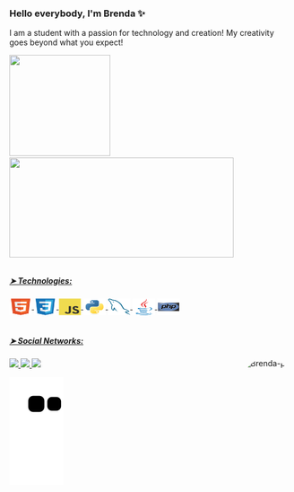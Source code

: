 ### Hello everybody, I'm Brenda ✨
I am a student with a passion for technology and creation! My creativity goes beyond what you expect!

<div>
  <a href="https://github.com/BSantiago07">
  <img height="180em" width="180em" src="https://github-readme-stats.vercel.app/api?username=BSantiago07&show_icons=true&theme=radical&include_all_commits=true&count_private=true"/>
  <img height="178em" width="400em" src="https://github-readme-stats.vercel.app/api/top-langs/?username=BSantiago07&layout=compact&langs_count=16&theme=radical"/>
</div>
  
  ##
  
<div style="display: inline_block">
  <h5>➤ Technologies: </h5>
  <img align="center" alt="Brenda-HTML" height="30" width="40" src="https://raw.githubusercontent.com/devicons/devicon/master/icons/html5/html5-original.svg">
  <img align="center" alt="Brenda-CSS" height="30" width="40" src="https://raw.githubusercontent.com/devicons/devicon/master/icons/css3/css3-original.svg">
  <img align="center" alt="Brenda-JS" height="30" width="40" src="https://raw.githubusercontent.com/devicons/devicon/master/icons/javascript/javascript-original.svg">
  <img align="center" alt="Brenda-JS" height="30" width="40" src="https://raw.githubusercontent.com/devicons/devicon/master/icons/python/python-original.svg">
  <img align="center" alt="Brenda-JS" height="30" width="40" src="https://raw.githubusercontent.com/devicons/devicon/master/icons/mysql/mysql-original.svg">
  <img align="center" alt="Brenda-JS" height="30" width="40" src="https://raw.githubusercontent.com/devicons/devicon/master/icons/java/java-original.svg">
  <img align="center" alt="Brenda-JS" height="30" width="40" src="https://raw.githubusercontent.com/devicons/devicon/master/icons/php/php-original.svg">
</div>

<br>

<div>
  <h5>➤ Social Networks: </h5>
  <a href="mailto:brendamirelle@gmail.com"> <img src="https://img.shields.io/badge/-gmail-%23333?style=for-the-badge&logo=gmail&logoColor=white" target="_blank"> </a>
  <a href="https://www.linkedin.com/in/brenda-santiago-90a263203/" target="_blank"><img src="https://img.shields.io/badge/LinkedIn-0077B5?style=for-the-badge&logo=linkedin&logoColor=white" target="_blank"> </a>
  <a href="https://www.instagram.com/bsantiago.css/" target="_blank"><img src="https://img.shields.io/badge/Instagram-E4405F?style=for-the-badge&logo=instagram&logoColor=white" target="_blank"> </a>
    <img align="right" alt="Brenda-pic" height="280" style="border-radius:50px;" src="https://i.pinimg.com/originals/ba/78/cb/ba78cbd1a0ebb8a81aa72f871a1f8222.png">
</div>

![Snake animation](https://github.com/BSantiago07/BSantiago07/blob/output/github-contribution-grid-snake.svg)
